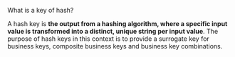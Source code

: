 
What is a key of hash?

A hash key is **the output from a hashing algorithm, where a specific input value is transformed into a distinct, unique string per input value**. The purpose of hash keys in this context is to provide a surrogate key for business keys, composite business keys and business key combinations.
